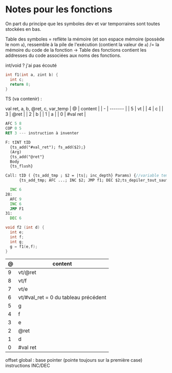 #  Notes pour les fonctions
On part du principe que les symboles dev et var temporraires sont toutes stockées en bas.

Table des symboles = reflète la mémoire (et son espace mémoire (possède le nom `a`), ressemble à la pile de l'exécution (contient la valeur de `a`) 
/= la mémoire du code de la fonction
-> Table des fonctions contient les addresses du code associées aux noms des fonctions.

int/void ? j'ai pas écouté

```c
int f1(int a, zint b) {
  int c;
  return 8;
}
```
TS (va contenir) : 

val ret, a, b, @ret, c, var_temp
| @ | content |
| - | ------- |
| 5 | vt |
| 4 | c |
| 3 | @ret |
| 2 | b |
| 1 | a |
| 0 | #val ret |

```asm
AFC 5 8
COP 0 5
RET 3 --- instruction à inventer 
```

```yacc
F: tINT tID
  {ts_add("#val_ret"); fs_add($2);}
  (Arg)
  {ts_add("@ret"}
  Body
  {ts_flush}

Call: tID ( {ts_add_tmp ; $2 = |ts|; inc_depth} Params) {//variable temporaire pour la valeur de retour de la fonction et chacun des paramètres crée une variable temporaire}
      {ts_add_tmp; AFC ...; INC $2; JMP f1; DEC $2;ts_depiler_tout_sauf_; dec_depth_vtn_ret}
```
```asm
  INC 6
28:
  AFC 9
  INC 6
  JMP F1
31:
  DEC 6
```

```c
void f2 (int d) {
  int e;
  int f;
  int g;
  g = f1(e,f);
}
```

| @ | content |
| - | ------- |
| 9 | vt/@ret |
| 8 | vt/f |
| 7 | vt/e |
| 6 | vt/#val_ret = 0 du tableau précédent |
| 5 | g |
| 4 | f |
| 3 | e |
| 2 | @ret |
| 1 | d |
| 0 | #val ret |

offset global : base pointer (pointe toujours sur la première case)
instructions INC/DEC

